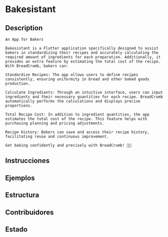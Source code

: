 # Bakesistant

## Description

    An App for Bakers

    Bakesistant is a Flutter application specifically designed to assist bakers in standardizing their recipes and accurately calculating the required amount of ingredients for each preparation. Additionally, it provides an extra feature by estimating the total cost of the recipe. With BreadCrumb, bakers can:

    Standardize Recipes: The app allows users to define recipes consistently, ensuring uniformity in bread and other baked goods production.

    Calculate Ingredients: Through an intuitive interface, users can input ingredients and their necessary quantities for each recipe. BreadCrumb automatically performs the calculations and displays precise proportions.

    Total Recipe Cost: In addition to ingredient quantities, the app estimates the total cost of the recipe. This feature helps with purchasing planning and pricing adjustments.

    Recipe History: Bakers can save and access their recipe history, facilitating reuse and continuous improvement.

    Get baking confidently and precisely with BreadCrumb! 🥖🍰

## Instrucciones

## Ejemplos

## Estructura 

## Contribuidores

## Estado